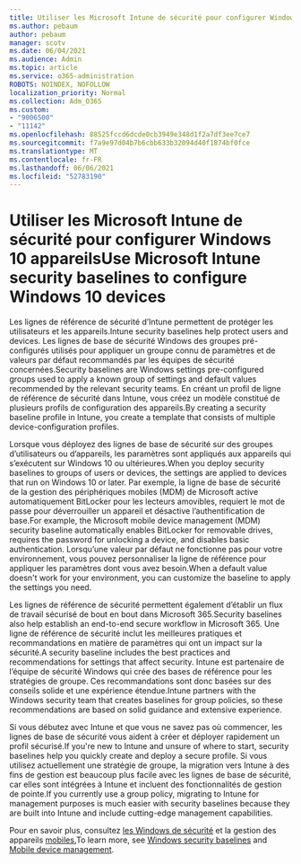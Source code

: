 ```yaml
---
title: Utiliser les Microsoft Intune de sécurité pour configurer Windows 10 appareils
ms.author: pebaum
author: pebaum
manager: scotv
ms.date: 06/04/2021
ms.audience: Admin
ms.topic: article
ms.service: o365-administration
ROBOTS: NOINDEX, NOFOLLOW
localization_priority: Normal
ms.collection: Adm_O365
ms.custom:
- "9006500"
- "11142"
ms.openlocfilehash: 88525fccd6dcde0cb3949e348d1f2a7df3ee7ce7
ms.sourcegitcommit: f7a9e97d04b7b6cbb633b32094d40f1874bf0fce
ms.translationtype: MT
ms.contentlocale: fr-FR
ms.lasthandoff: 06/06/2021
ms.locfileid: "52783190"
---
```

# <a name="use-microsoft-intune-security-baselines-to-configure-windows-10-devices"></a><span data-ttu-id="602a0-102">Utiliser les Microsoft Intune de sécurité pour configurer Windows 10 appareils</span><span class="sxs-lookup"><span data-stu-id="602a0-102">Use Microsoft Intune security baselines to configure Windows 10 devices</span></span>

<span data-ttu-id="602a0-103">Les lignes de référence de sécurité d’Intune permettent de protéger les utilisateurs et les appareils.</span><span class="sxs-lookup"><span data-stu-id="602a0-103">Intune security baselines help protect users and devices.</span></span> <span data-ttu-id="602a0-104">Les lignes de base de sécurité Windows des groupes pré-configurés utilisés pour appliquer un groupe connu de paramètres et de valeurs par défaut recommandés par les équipes de sécurité concernées.</span><span class="sxs-lookup"><span data-stu-id="602a0-104">Security baselines are Windows settings pre-configured groups used to apply a known group of settings and default values recommended by the relevant security teams.</span></span> <span data-ttu-id="602a0-105">En créant un profil de ligne de référence de sécurité dans Intune, vous créez un modèle constitué de plusieurs profils de configuration des appareils.</span><span class="sxs-lookup"><span data-stu-id="602a0-105">By creating a security baseline profile in Intune, you create a template that consists of multiple device-configuration profiles.</span></span>

<span data-ttu-id="602a0-106">Lorsque vous déployez des lignes de base de sécurité sur des groupes d’utilisateurs ou d’appareils, les paramètres sont appliqués aux appareils qui s’exécutent sur Windows 10 ou ultérieures.</span><span class="sxs-lookup"><span data-stu-id="602a0-106">When you deploy security baselines to groups of users or devices, the settings are applied to devices that run on Windows 10 or later.</span></span> <span data-ttu-id="602a0-107">Par exemple, la ligne de base de sécurité de la gestion des périphériques mobiles (MDM) de Microsoft active automatiquement BitLocker pour les lecteurs amovibles, requiert le mot de passe pour déverrouiller un appareil et désactive l’authentification de base.</span><span class="sxs-lookup"><span data-stu-id="602a0-107">For example, the Microsoft mobile device management (MDM) security baseline automatically enables BitLocker for removable drives, requires the password for unlocking a device, and disables basic authentication.</span></span> <span data-ttu-id="602a0-108">Lorsqu’une valeur par défaut ne fonctionne pas pour votre environnement, vous pouvez personnaliser la ligne de référence pour appliquer les paramètres dont vous avez besoin.</span><span class="sxs-lookup"><span data-stu-id="602a0-108">When a default value doesn't work for your environment, you can customize the baseline to apply the settings you need.</span></span>

<span data-ttu-id="602a0-109">Les lignes de référence de sécurité permettent également d’établir un flux de travail sécurisé de bout en bout dans Microsoft 365.</span><span class="sxs-lookup"><span data-stu-id="602a0-109">Security baselines also help establish an end-to-end secure workflow in Microsoft 365.</span></span> <span data-ttu-id="602a0-110">Une ligne de référence de sécurité inclut les meilleures pratiques et recommandations en matière de paramètres qui ont un impact sur la sécurité.</span><span class="sxs-lookup"><span data-stu-id="602a0-110">A security baseline includes the best practices and recommendations for settings that affect security.</span></span> <span data-ttu-id="602a0-111">Intune est partenaire de l’équipe de sécurité Windows qui crée des bases de référence pour les stratégies de groupe. Ces recommandations sont donc basées sur des conseils solide et une expérience étendue.</span><span class="sxs-lookup"><span data-stu-id="602a0-111">Intune partners with the Windows security team that creates baselines for group policies, so these recommendations are based on solid guidance and extensive experience.</span></span>

<span data-ttu-id="602a0-112">Si vous débutez avec Intune et que vous ne savez pas où commencer, les lignes de base de sécurité vous aident à créer et déployer rapidement un profil sécurisé.</span><span class="sxs-lookup"><span data-stu-id="602a0-112">If you're new to Intune and unsure of where to start, security baselines help you quickly create and deploy a secure profile.</span></span> <span data-ttu-id="602a0-113">Si vous utilisez actuellement une stratégie de groupe, la migration vers Intune à des fins de gestion est beaucoup plus facile avec les lignes de base de sécurité, car elles sont intégrées à Intune et incluent des fonctionnalités de gestion de pointe.</span><span class="sxs-lookup"><span data-stu-id="602a0-113">If you currently use a group policy, migrating to Intune for management purposes is much easier with security baselines because they are built into Intune and include cutting-edge management capabilities.</span></span>

<span data-ttu-id="602a0-114">Pour en savoir plus, consultez [les Windows de sécurité](/windows/security/threat-protection/windows-security-baselines) et la gestion des appareils [mobiles.](/windows/client-management/mdm/)</span><span class="sxs-lookup"><span data-stu-id="602a0-114">To learn more, see [Windows security baselines](/windows/security/threat-protection/windows-security-baselines) and [Mobile device management](/windows/client-management/mdm/).</span></span>

